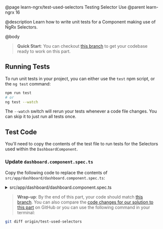 @page learn-ngrx/test-used-selectors Testing Selector Use
@parent learn-ngrx 16

@description Learn how to write unit tests for a Component making use of NgRx Selectors.

@body

> **Quick Start**: You can checkout [this branch](https://github.com/bitovi/angular-ngrx-chat/tree/use-selectors) to get your codebase ready to work on this part.


## Running Tests

To run unit tests in your project, you can either use the `test` npm script, or the `ng test` command:

```bash
npm run test
# or
ng test --watch
```

The `--watch` switch will rerun your tests whenever a code file changes. You can skip it to just run all tests once.


## Test Code

You'll need to copy the contents of the test file to run tests for the Selectors used within the `DashboardComponent`.

### Update `dashboard.component.spec.ts` 

Copy the following code to replace the contents of `src/app/dashboard/dashboard.component.spec.ts`:

<details>
<summary>src/app/dashboard/dashboard.component.spec.ts</summary>
@sourceref ./dashboard.component.spec.ts
</details>


> **Wrap-up**: By the end of this part, your code should match [this branch](https://github.com/bitovi/angular-ngrx-chat/tree/test-used-selectors). You can also compare the [code changes for our solution to this part](https://github.com/bitovi/angular-ngrx-chat/compare/use-selectors...test-used-selectors) on GitHub or you can use the following command in your terminal:

```bash
git diff origin/test-used-selectors
```
